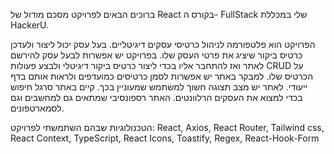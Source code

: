 ברוכים הבאים לפרויקט מסכם מודול של React בקורס ה- FullStack שלי במכללת HackerU.

הפרויקט הוא פלטפורמה לניהול כרטיסי עסקים דיגיטליים.
בעל עסק יכול ליצור ולעדכן כרטיס ביקור שיציג את פרטי העסק שלו.
בפרויקט יש אפשרות לבעל עסק להירשם לאתר ואז להתחבר אליו בכדי ליצור כרטיס ביקור דיגיטלי ולבצע פעולות CRUD על הכרטיס שלו.
למבקר באתר יש אפשרות לסמן כרטיסים כמועדפים ולראות אותם בדף ייעודי.
לאתר יש מצב תצוגה חשוך למשתמש שמעוניין בכך.
קיים באתר סרגל חיפוש בכדי למצוא את העסקים הרלוונטים.
האתר רספונסיבי שמתאים גם למחשבים וגם לסמארטפונים.

הטכנולוגיות שבהם השתמשתי לפרויקט:
React, Axios, React Router, Tailwind css, React Context, TypeScript, React Icons, Toastify, Regex, React-Hook-Form

